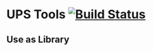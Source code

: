# UPS Tools [![Build Status](https://travis-ci.org/rameshvarun/ups.svg)](https://travis-ci.org/rameshvarun/ups)

## Use as Library
